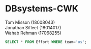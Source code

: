 # DBsystems-CWK
Tom Misson (18008043)  
Jonathan Sifleet (18014017)  
Wahab Rehman (17068255)

``` SQL
SELECT * FROM Effort WHERE team='us';
```
